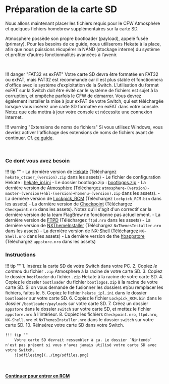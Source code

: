 # Préparation de la carte SD

Nous allons maintenant placer les fichiers requis pour le CFW Atmosphère et quelques fichiers homebrew supplémentaires sur la carte SD.

Atmosphère possède son propre bootloader (payload), appelé fusée (primary). Pour les besoins de ce guide, nous utiliserons Hekate à la place, afin que nous puissions récupérer la NAND (stockage interne) du système et profiter d’autres fonctionnalités avancées à l’avenir.

&nbsp;

!!! danger "FAT32 vs exFAT"
    Votre carte SD devra être formatée en FAT32 ou exFAT, mais FAT32 est recommandé car il est plus stable et fonctionnera d'office avec le système d’exploitation de la Switch. L’utilisation du format exFAT sur la Switch doit être évité car le système de fichiers est sujet à la corruption, et empêche parfois le CFW de démarrer. Vous devrez également installer la mise à jour exFAT de votre Switch, qui est téléchargée lorsque vous insérez une carte SD formatée en exFAT dans votre console. Notez que cela mettra à jour votre console et nécessite une connexion Internet.


!!! warning "Extensions de noms de fichiers"
    Si vous utilisez Windows, vous devriez activer l'affichage des extensions de noms de fichiers avant de continuer. Cf. [ce guide](../../extras/showing_file_extensions_fr.md).

&nbsp;

### Ce dont vous avez besoin

!!! tip ""
    - La dernière version de <a href="https://github.com/CTCaer/Hekate/releases/" target="_blank">Hekate</a> (Téléchargez `hekate_ctcaer_(version).zip` dans les assets)
    - Le fichier de configuration Hekate : <a href="../../../files/sys/hekate_ipl.ini" download>hekate_ipl.ini</a>
    - Le dossier bootlogo.zip : <a href="../../../files/bootlogos.zip" download>bootlogos.zip</a>
    - La dernière version de <a href="https://github.com/Atmosphere-NX/Atmosphere/releases" target="_blank">Atmosphère</a> (Téléchargez `atmosphere-(version)-master-(version)+hbl-(version)+hbmenu-(version).zip` dans les assets).
    - La dernière version de <a href="https://github.com/shchmue/Lockpick_RCM/releases" target="_blank">Lockpick_RCM</a> (Téléchargez `Lockpick_RCM.bin` dans les assets)
    - La dernière version de <a href="https://github.com/FlagBrew/SciresM/releases" target="_blank">Checkpoint</a> (Téléchargez `Checkpoint.nro` dans les assets). Notez qu'il s'agit d'un correctif car la dernière version de la team FlagBrew ne fonctionne pas actuellement.
    - La dernière version de <a href="https://github.com/mtheall/ftpd/releases" target="_blank">FTPD</a> (Téléchargez `ftpd.nro` dans les assets)
    - La dernière version de <a href="https://github.com/exelix11/SwitchThemeInjector/releases" target="_blank">NXThemeInstaller</a> (Téléchargez `NxThemesInstaller.nro` dans les assets)
    - La dernière version de <a href="https://github.com/joel16/NX-Shell/releases" target="_blank">NX-Shell</a> (Téléchargez `NX-Shell.nro` dans les assets)
    - La dernière version de the <a href="https://github.com/vgmoose/hb-appstore/releases" target="_blank">hbappstore</a> (Téléchargez `appstore.nro` dans les assets)

### Instructions

!!! tip ""
    1. Insérez la carte SD de votre Switch dans votre PC.
    2. Copiez *le contenu* du fichier `.zip` Atmosphere à la racine de votre carte SD.
    3. Copiez le dossier `bootloader` du fichier `.zip` Hekate à la racine de votre carte SD.
    4. Copiez le dossier `bootloader` du fichier `bootlogos.zip` à la racine de votre carte SD. Si on vous demande de fusionner les dossiers et/ou remplacer les fichiers, faites le.
    5. Copiez le fichier `hekate_ipl.ini` dans le dossier `bootloader` sur votre carte SD.
    6. Copiez le fichier `Lockpick_RCM.bin` dans le dossier `/bootloader/payloads` sur votre carte SD.
    7. Créez un dossier `appstore` dans le dossier `switch` sur votre carte SD, et mettez le fichier `appstore.nro` à l'intérieur.
    8. Copiez les fichiers `Checkpoint.nro`, `ftpd.nro`, `NX-Shell.nro` et `NxThemesInstaller.nro` dans le dossier `switch` sur votre carte SD.
    10. Réinsérez votre carte SD dans votre Switch.

    !!! tip ""
        Votre carte SD devrait ressembler à ça. Le dossier `Nintendo` n'est pas présent si vous n'avez jamais utilisé votre carte SD avec votre Switch.
        ![sdfilesimg](../img/sdfiles.png)

&nbsp;

#### [Continuer pour entrer en RCM <i class="fa fa-arrow-circle-right fa-lg"></i>](entering_rcm_fr.md)
